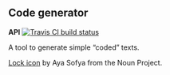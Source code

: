 Code generator
--------------

**API** [![Travis CI build status](https://travis-ci.org/jelmerdemaat/code-generator.svg?branch=master)](https://travis-ci.org/jelmerdemaat/code-generator)

A tool to generate simple “coded” texts.

[Lock icon](https://thenounproject.com/ayasofya/collection/ui/?i=771672) by Aya Sofya from the Noun Project.
